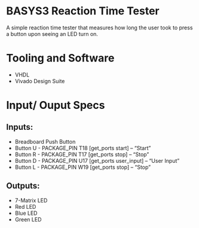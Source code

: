 # BASYS3 Reaction Time Tester
A simple reaction time tester that measures how long the user took to press a button upon seeing an LED turn on.

# Tooling and Software
- VHDL 
- Vivado Design Suite

# Input/ Ouput Specs
## Inputs:
- Breadboard Push Button   
- Button U - PACKAGE_PIN T18 [get_ports start] – “Start”
- Button R - PACKAGE_PIN T17 [get_ports stop] – “Stop”
- Button D - PACKAGE_PIN U17 [get_ports user_input] – “User Input”
- Button L - PACKAGE_PIN W19 [get_ports stop] – “Stop”

## Outputs:
- 7-Matrix LED
- Red LED
- Blue LED
- Green LED
